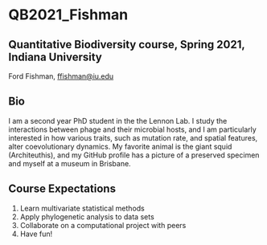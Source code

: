 # QB2021_Fishman

## Quantitative Biodiversity course, Spring 2021, Indiana University

Ford Fishman, ffishman@iu.edu

## Bio

I am a second year PhD student in the the Lennon Lab. I study the interactions between phage and their microbial hosts, and I am particularly interested in how various traits, such as mutation rate, and spatial features, alter coevolutionary dynamics. My favorite animal is the giant squid (Architeuthis), and my GitHub profile has a picture of a preserved specimen and myself at a museum in Brisbane.

## Course Expectations

1. Learn multivariate statistical methods
2. Apply phylogenetic analysis to data sets
3. Collaborate on a computational project with peers
4. Have fun!